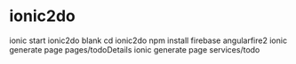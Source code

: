 # ionic2do

ionic start ionic2do blank
cd ionic2do
npm install firebase angularfire2
ionic generate page pages/todoDetails
ionic generate page services/todo
